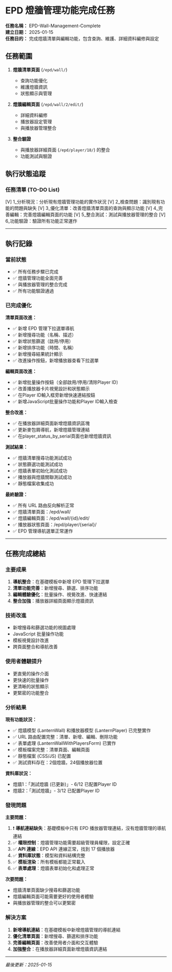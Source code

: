 # EPD 燈牆管理功能完成任務

**任務名稱：** EPD-Wall-Management-Complete  
**建立日期：** 2025-01-15  
**任務目的：** 完成燈牆清單與編輯功能，包含查詢、維護、詳細資料編修與設定

## 任務範圍

1. **燈牆清單頁面** (`/epd/wall/`)
   - 查詢功能優化
   - 維護燈牆資訊
   - 狀態顯示與管理

2. **燈牆編輯頁面** (`/epd/wall/2/edit/`)
   - 詳細資料編修
   - 播放器設定管理
   - 與播放器管理整合

3. **整合驗證**
   - 與播放器詳細頁面 (`/epd/player/18/`) 的整合
   - 功能測試與驗證

## 執行狀態追蹤

### 任務清單 (TO-DO List)

[V] 1_分析現況：分析現有燈牆管理功能的實作狀況
[V] 2_檢查問題：識別現有功能的問題與缺失
[V] 3_優化清單：改善燈牆清單頁面的查詢與顯示功能
[V] 4_完善編輯：完善燈牆編輯頁面的功能
[V] 5_整合測試：測試與播放器管理的整合
[V] 6_功能驗證：驗證所有功能正常運作

---

## 執行記錄

### 當前狀態
- ✅ 所有任務步驟已完成
- ✅ 燈牆管理功能全面完善
- ✅ 與播放器管理的整合完成
- ✅ 所有功能驗證通過

### 已完成優化
**清單頁面改進：**
- ✅ 新增 EPD 管理下拉選單導航
- ✅ 新增搜尋功能（名稱、描述）
- ✅ 新增狀態篩選（啟用/停用）
- ✅ 新增排序功能（時間、名稱）
- ✅ 新增搜尋結果統計顯示
- ✅ 改進操作按鈕，新增播放器查看下拉選單

**編輯頁面改進：**
- ✅ 新增批量操作按鈕（全部啟用/停用/清除Player ID）
- ✅ 改善播放器卡片視覺設計和狀態顯示
- ✅ 在Player ID輸入框旁新增快速連結按鈕
- ✅ 新增JavaScript批量操作功能和Player ID輸入檢查

**整合改進：**
- ✅ 在播放器詳細頁面新增燈牆資訊區塊
- ✅ 更新麥包屑導航，新增燈牆管理連結
- ✅ 在player_status_by_serial頁面也新增燈牆資訊

**測試結果：**
- ✅ 燈牆清單搜尋功能測試成功
- ✅ 狀態篩選功能測試成功
- ✅ 燈牆表單初始化測試成功
- ✅ 播放器與燈牆關聯測試成功
- ✅ 靜態檔案收集成功

**最終驗證：**
- ✅ 所有 URL 路由反向解析正常
- ✅ 燈牆清單頁面：/epd/wall/
- ✅ 燈牆編輯頁面：/epd/wall/{id}/edit/
- ✅ 播放器狀態頁面：/epd/player/{serial}/
- ✅ EPD 管理導航選單正常運作

---

## 任務完成總結

### 主要成果
1. **導航整合**：在基礎模板中新增 EPD 管理下拉選單
2. **清單功能完善**：新增搜尋、篩選、排序功能
3. **編輯體驗優化**：批量操作、視覺改進、快速連結
4. **整合加強**：播放器詳細頁面顯示燈牆資訊

### 技術改進
- 新增搜尋和篩選功能的視圖處理
- JavaScript 批量操作功能
- 模板視覺設計改進
- 跨頁面整合和導航改善

### 使用者體驗提升
- 更直覺的操作介面
- 更快速的批量操作
- 更清晰的狀態顯示
- 更緊密的功能整合

### 分析結果
**現有功能狀況：**
- ✅ 燈牆模型 (LanternWall) 和播放器模型 (LanternPlayer) 已完整實作
- ✅ URL 路由配置完整：清單、新增、編輯、刪除功能
- ✅ 表單處理 (LanternWallWithPlayersForm) 已實作
- ✅ 模板檔案完整：清單頁面、編輯頁面
- ✅ 靜態檔案 (CSS/JS) 已配置
- ✅ 測試資料存在：2個燈牆，24個播放器位置

**資料庫狀況：**
- 燈牆1：「測試燈牆 (已更新)」- 6/12 已配置Player ID
- 燈牆2：「測試燈牆」- 3/12 已配置Player ID

### 發現問題
**主要問題：**
1. ❗ **導航連結缺失**：基礎模板中只有 EPD 播放器管理連結，沒有燈牆管理的導航連結
2. ✅ **權限控制**：燈牆管理功能需要超級管理員權限，設定正確
3. ✅ **API 連線**：EPD API 連線正常，找到 17 個播放器
4. ✅ **資料庫狀態**：模型和資料結構完整
5. ✅ **模板渲染**：所有模板都能正常載入
6. ✅ **表單處理**：燈牆表單初始化和處理正常

**次要問題：**
- 燈牆清單頁面缺少搜尋和篩選功能
- 燈牆編輯頁面可能需要更好的使用者體驗
- 與播放器管理的整合可以更緊密

### 解決方案
1. **新增導航連結**：在基礎模板中新增燈牆管理的導航連結
2. **優化清單頁面**：新增搜尋、篩選和排序功能
3. **完善編輯頁面**：改善使用者介面和交互體驗
4. **加強整合**：在播放器詳細頁面新增燈牆資訊連結

---

*最後更新：2025-01-15*